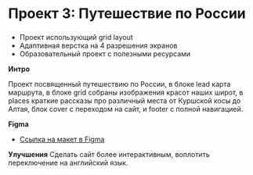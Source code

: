 # Проект 3: Путешествие по России

### 
* Проект использующий grid layout
* Адаптивная верстка на 4 разрешения экранов
* Образовательный проект с полезными ресурсами

**Интро**

Проект посвященный путешествию по России, в блоке lead карта маршрута, в блоке grid собраны изображения красот наших широт, в places краткие рассказы про различный места от Куршской косы до Алтая, блок cover с переходом на сайт, и footer с полной навигацией.

**Figma**

* [Ссылка на макет в Figma](https://www.figma.com/file/OyRWEjU6wBwRe1hapzQoLx/Sprint-3%3A-Russia-%2F-desktop-%2B-mobile?node-id=28503%3A0)

**Улучшения**
 Сделать сайт более интерактивным, воплотить переключение на английский язык.

